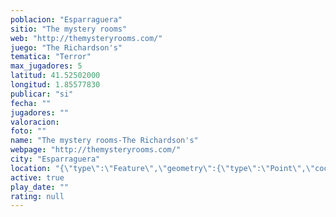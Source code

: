 ```yaml
---
poblacion: "Esparraguera"
sitio: "The mystery rooms"
web: "http://themysteryrooms.com/"
juego: "The Richardson's"
tematica: "Terror"
max_jugadores: 5
latitud: 41.52502000
longitud: 1.85577830
publicar: "si"
fecha: ""
jugadores: ""
valoracion: 
foto: ""
name: "The mystery rooms-The Richardson's"
webpage: "http://themysteryrooms.com/"
city: "Esparraguera"
location: "{\"type\":\"Feature\",\"geometry\":{\"type\":\"Point\",\"coordinates\":[1.8557783,41.52502]}}"
active: true
play_date: ""
rating: null
---
```

